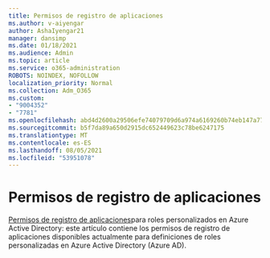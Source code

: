 ```yaml
---
title: Permisos de registro de aplicaciones
ms.author: v-aiyengar
author: AshaIyengar21
manager: dansimp
ms.date: 01/18/2021
ms.audience: Admin
ms.topic: article
ms.service: o365-administration
ROBOTS: NOINDEX, NOFOLLOW
localization_priority: Normal
ms.collection: Adm_O365
ms.custom:
- "9004352"
- "7781"
ms.openlocfilehash: abd4d2600a29506efe74079709d6a974a6169260b74eb147a7787722c4b799c5
ms.sourcegitcommit: b5f7da89a650d2915dc652449623c78be6247175
ms.translationtype: MT
ms.contentlocale: es-ES
ms.lasthandoff: 08/05/2021
ms.locfileid: "53951078"
---
```

# <a name="app-registration-permissions"></a>Permisos de registro de aplicaciones

[Permisos de registro de aplicaciones](https://docs.microsoft.com/azure/active-directory/roles/custom-available-permissions)para roles personalizados en Azure Active Directory: este artículo contiene los permisos de registro de aplicaciones disponibles actualmente para definiciones de roles personalizadas en Azure Active Directory (Azure AD).
